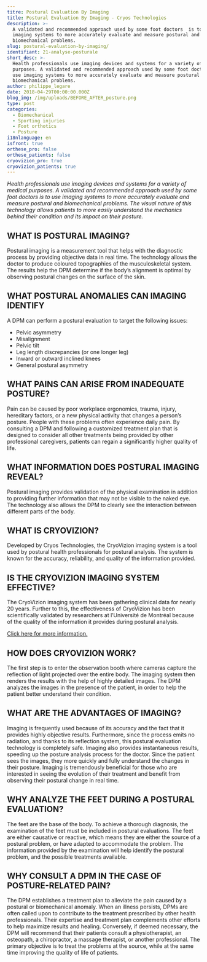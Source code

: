 ```yaml
---
titre: Postural Evaluation By Imaging
title: Postural Evaluation By Imaging - Cryos Technologies
description: >-
  A validated and recommended approach used by some foot doctors  is to use
  imaging systems to more accurately evaluate and measure postural and
  biomechanical problems.
slug: postural-evaluation-by-imaging/
identifiant: 21-analyse-posturale
short_desc: >-
  Health professionals use imaging devices and systems for a variety of medical
  purposes. A validated and recommended approach used by some foot doctors is to
  use imaging systems to more accurately evaluate and measure postural and
  biomechanical problems.
author: philippe_legare
date: 2018-04-29T00:00:00.000Z
blog_img: /img/uploads/BEFORE_AFTER_posture.png
type: post
categories:
  - Biomechanical
  - Sporting injuries
  - Foot orthotics
  - Posture
i18nlanguage: en
isfront: true
orthese_pro: false
orthese_patients: false
cryovizion_pro: true
cryovizion_patients: true
---
```


*Health professionals use imaging devices and systems for a variety of medical purposes. A validated and recommended approach used by some foot doctors is to use imaging systems to more accurately evaluate and measure postural and biomechanical problems. The visual nature of this technology allows patients to more easily understand the mechanics behind their condition and its impact on their posture.*

## WHAT IS POSTURAL IMAGING?

Postural imaging is a measurement tool that helps with the diagnostic process by providing objective data in real time. The technology allows the doctor to produce coloured topographies of the musculoskeletal system. The results help the DPM determine if the body’s alignment is optimal by observing postural changes on the surface of the skin.

## WHAT POSTURAL ANOMALIES CAN IMAGING IDENTIFY

A DPM can perform a postural evaluation to target the following issues:
 
- Pelvic asymmetry
- Misalignment
- Pelvic tilt 
- Leg length discrepancies (or one longer leg)
- Inward or outward inclined knees
- General postural asymmetry
 
## WHAT PAINS CAN ARISE FROM INADEQUATE POSTURE?

Pain can be caused by poor workplace ergonomics, trauma, injury, hereditary factors, or a new physical activity that changes a person’s posture. People with these problems often experience daily pain. By consulting a DPM and following a customized treatment plan that is designed to consider all other treatments being provided by other professional caregivers, patients can regain a significantly higher quality of life.
 
## WHAT INFORMATION DOES POSTURAL IMAGING REVEAL?
 
Postural imaging provides validation of the physical examination in addition to providing further information that may not be visible to the naked eye. The technology also allows the DPM to clearly see the interaction between different parts of the body.
 
## WHAT IS CRYOVIZION?
 
Developed by Cryos Technologies, the CryoVizion imaging system is a tool used by postural health professionals for postural analysis. The system is known for the accuracy, reliability, and quality of the information provided.
 
## IS THE CRYOVIZION IMAGING SYSTEM EFFECTIVE?
 
The CryoVizion imaging system has been gathering clinical data for nearly 20 years. Further to this, the effectiveness of CryoVizion has been scientifically validated by researchers at l’Université de Montréal because of the quality of the information it provides during postural analysis.

<a id="pdf-analyse-posturale" href="https://www.cryos.com/img/autres/color-coded-video-based-system.pdf" class="send-ga" target="_blank">Click here for more information.</a>

## HOW DOES CRYOVIZION WORK?
The first step is to enter the observation booth where cameras capture the reflection of light projected over the entire body. The imaging system then renders the results with the help of highly detailed images. The DPM analyzes the images in the presence of the patient, in order to help the patient better understand their condition.
 
## WHAT ARE THE ADVANTAGES OF IMAGING?
 
Imaging is frequently used because of its accuracy and the fact that it provides highly objective results. Furthermore, since the process emits no radiation, and thanks to its reflection system, this postural evaluation technology is completely safe. Imaging also provides instantaneous results, speeding up the posture analysis process for the doctor. Since the patient sees the images, they more quickly and fully understand the changes in their posture. Imaging is tremendously beneficial for those who are interested in seeing the evolution of their treatment and benefit from observing their postural change in real time.

## WHY ANALYZE THE FEET DURING A POSTURAL EVALUATION?
 
The feet are the base of the body. To achieve a thorough diagnosis, the examination of the feet must be included in postural evaluations. The feet are either causative or reactive, which means they are either the source of a postural problem, or have adapted to accommodate the problem. The information provided by the examination will help identify the postural problem, and the possible treatments available.
 
## WHY CONSULT A DPM IN THE CASE OF POSTURE-RELATED PAIN?
 
The DPM establishes a treatment plan to alleviate the pain caused by a postural or biomechanical anomaly. When an illness persists, DPMs are often called upon to contribute to the treatment prescribed by other health professionals. Their expertise and treatment plan complements other efforts to help maximize results and healing. Conversely, if deemed necessary, the DPM will recommend that their patients consult a physiotherapist, an osteopath, a chiropractor, a massage therapist, or another professional. The primary objective is to treat the problems at the source, while at the same time improving the quality of life of patients.
